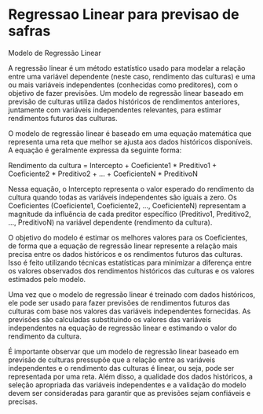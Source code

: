 # Regressao Linear para previsao de safras 
Modelo de Regressão Linear

A regressão linear é um método estatístico usado para modelar a relação entre uma variável dependente (neste caso, rendimento das culturas) e uma ou mais variáveis independentes (conhecidas como preditores), com o objetivo de fazer previsões. Um modelo de regressão linear baseado em previsão de culturas utiliza dados históricos de rendimentos anteriores, juntamente com variáveis independentes relevantes, para estimar rendimentos futuros das culturas.

O modelo de regressão linear é baseado em uma equação matemática que representa uma reta que melhor se ajusta aos dados históricos disponíveis. A equação é geralmente expressa da seguinte forma:

Rendimento da cultura = Intercepto + Coeficiente1 * Preditivo1 + Coeficiente2 * Preditivo2 + ... + CoeficienteN * PreditivoN

Nessa equação, o Intercepto representa o valor esperado do rendimento da cultura quando todas as variáveis independentes são iguais a zero. Os Coeficientes (Coeficiente1, Coeficiente2, ..., CoeficienteN) representam a magnitude da influência de cada preditor específico (Preditivo1, Preditivo2, ..., PreditivoN) na variável dependente (rendimento da cultura).

O objetivo do modelo é estimar os melhores valores para os Coeficientes, de forma que a equação de regressão linear represente a relação mais precisa entre os dados históricos e os rendimentos futuros das culturas. Isso é feito utilizando técnicas estatísticas para minimizar a diferença entre os valores observados dos rendimentos históricos das culturas e os valores estimados pelo modelo.

Uma vez que o modelo de regressão linear é treinado com dados históricos, ele pode ser usado para fazer previsões de rendimentos futuros das culturas com base nos valores das variáveis independentes fornecidas. As previsões são calculadas substituindo os valores das variáveis independentes na equação de regressão linear e estimando o valor do rendimento da cultura.

É importante observar que um modelo de regressão linear baseado em previsão de culturas pressupõe que a relação entre as variáveis independentes e o rendimento das culturas é linear, ou seja, pode ser representada por uma reta. Além disso, a qualidade dos dados históricos, a seleção apropriada das variáveis independentes e a validação do modelo devem ser consideradas para garantir que as previsões sejam confiáveis e precisas.
